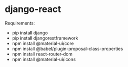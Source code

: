 # django-react

Requirements:

- pip install django
- pip install djangorestframework
- npm install @material-ui/core
- npm install @babel/plugin-proposal-class-properties
- npm install react-router-dom
- npm install @material-ui/icons
